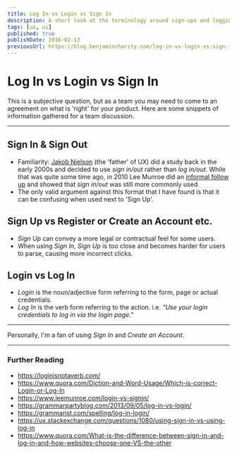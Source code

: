 ```yaml
---
title: Log In vs Login vs Sign In
description: A short look at the terminology around sign-ups and logging in and the basic arguments for each.
tags: [ux, ui]
published: true
publishDate: 2016-02-13
previousUrl: https://blog.benjamincharity.com/log-in-vs-login-vs-sign-in/
---
```


# Log In vs Login vs Sign In

This is a subjective question, but as a team you may need to come to an agreement on what is 'right' for your product. Here are some snippets of information gathered for a team discussion.

- - -

## Sign In & Sign Out

- Familiarity: [Jakob Nielson][nielson] (the 'father' of UX) did a study back in the early 2000s and decided to use 
  _sign in/out_ rather than _log in/out_. While that was quite some time ago, in 2010 Lee Munroe did an [informal 
  follow up][monroe] and showed that _sign in/out_ was still more commonly used.
- The only valid argument against this format that I have found is that it can be confusing when used next to 'Sign Up'.

## Sign Up vs Register or Create an Account etc.

- _Sign Up_ can convey a more legal or contractual feel for some users.
- When using _Sign In_, _Sign Up_ is too close and becomes harder for users to parse, causing more incorrect clicks.

## Login vs Log In

- _Login_ is the noun/adjective form referring to the form, page or actual credentials.
- _Log In_ is the verb form referring to the action. i.e. _"Use your login credentials to log in via the login page."_

- - -

Personally, I'm a fan of using _Sign In_ and _Create an Account_.

- - -

### Further Reading

- https://loginisnotaverb.com/
- https://www.quora.com/Diction-and-Word-Usage/Which-is-correct-Login-or-Log-In
- https://www.leemunroe.com/login-vs-signin/
- https://grammarpartyblog.com/2013/09/05/log-in-vs-login/
- https://grammarist.com/spelling/log-in-login/
- https://ux.stackexchange.com/questions/1080/using-sign-in-vs-using-log-in
- https://www.quora.com/What-is-the-difference-between-sign-in-and-log-in-and-how-websites-choose-one-VS-the-other


[nielson]: https://www.nngroup.com
[monroe]: https://www.leemunroe.com/login-vs-signin/
